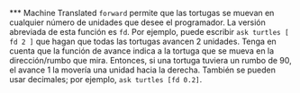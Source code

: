 ﻿*** Machine Translated
`forward` permite que las tortugas se muevan en cualquier número de unidades que desee el programador. La versión abreviada de esta función es `fd`. Por ejemplo, puede escribir `ask turtles [ fd 2 ]` que hagan que todas las tortugas avancen 2 unidades. Tenga en cuenta que la función de avance indica a la tortuga que se mueva en la dirección/rumbo que mira. Entonces, si una tortuga tuviera un rumbo de 90, el avance 1 la movería una unidad hacia la derecha. También se pueden usar decimales; por ejemplo, `ask turtles [fd 0.2]`.
